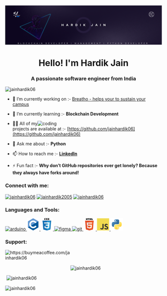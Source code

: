 ![logo](https://github.com/jainhardik06/jainhardik06/blob/main/Black%20Gradient%20Minimalist%20Corporate%20Business%20Personal%20Profile%20New%20LinkedIn%20Banner%20(8).png)
<h1 align="center">Hello! I'm Hardik Jain</h1>
<h3 align="center">A passionate software engineer from India</h3>

<p align="left"> <img src="https://komarev.com/ghpvc/?username=jainhardik06&label=Profile%20views&color=0e75b6&style=flat" alt="jainhardik06" /> </p>

- 🔭 I’m currently working on :- [Breatho - helps your to sustain your campus](https://github.com/Arpitgarg07/Breatho-website)

- 🌱 I’m currently learning :- **Blockchain Development**
<img align="right" alt="coding" width="400" src="https://user-images.githubusercontent.com/115187902/230700872-d5f44b85-56c7-4e27-80a4-6e2db901e60c.gif">

- 👨‍💻 All of my projects are available at :- [https://github.com/jainhardik06](https://github.com/jainhardik06)

- 💬 Ask me about :- **Python**

- 📫 How to reach me :- **[LinkedIn](https://www.linkedin.com/in/jainhardik06/)**

- ⚡ Fun fact :- **Why don’t GitHub repositories ever get lonely? Because they always have forks around!**

<h3 align="left">Connect with me:</h3>
<p align="left">
<a href="https://codepen.io/jainhardik06" target="blank"><img align="center" src="https://raw.githubusercontent.com/rahuldkjain/github-profile-readme-generator/master/src/images/icons/Social/codepen.svg" alt="jainhardik06" height="30" width="40" /></a>
<a href="https://twitter.com/jainhardik2005" target="blank"><img align="center" src="https://raw.githubusercontent.com/rahuldkjain/github-profile-readme-generator/master/src/images/icons/Social/twitter.svg" alt="jainhardik2005" height="30" width="40" /></a>
<a href="https://linkedin.com/in/jainhardik06" target="blank"><img align="center" src="https://raw.githubusercontent.com/rahuldkjain/github-profile-readme-generator/master/src/images/icons/Social/linked-in-alt.svg" alt="jainhardik06" height="30" width="40" /></a>
</p>

<h3 align="left">Languages and Tools:</h3>
<p align="left"> 
<a href="https://www.arduino.cc/" target="_blank" rel="noreferrer"> <img src="https://cdn.worldvectorlogo.com/logos/arduino-1.svg" alt="arduino" width="40" height="40"/> </a>
<a href="https://www.cprogramming.com/" target="_blank" rel="noreferrer"> <img src="https://raw.githubusercontent.com/devicons/devicon/master/icons/c/c-original.svg" alt="c" width="40" height="40"/> </a>
<a href="https://www.w3schools.com/css/" target="_blank" rel="noreferrer"> <img src="https://raw.githubusercontent.com/devicons/devicon/master/icons/css3/css3-original-wordmark.svg" alt="css3" width="40" height="40"/> </a>
<a href="https://www.figma.com/" target="_blank" rel="noreferrer"> <img src="https://www.vectorlogo.zone/logos/figma/figma-icon.svg" alt="figma" width="40" height="40"/> </a>
<a href="https://git-scm.com/" target="_blank" rel="noreferrer"> <img src="https://www.vectorlogo.zone/logos/git-scm/git-scm-icon.svg" alt="git" width="40" height="40"/> </a>
<a href="https://www.w3.org/html/" target="_blank" rel="noreferrer"> <img src="https://raw.githubusercontent.com/devicons/devicon/master/icons/html5/html5-original-wordmark.svg" alt="html5" width="40" height="40"/> </a>
<a href="https://developer.mozilla.org/en-US/docs/Web/JavaScript" target="_blank" rel="noreferrer"> <img src="https://raw.githubusercontent.com/devicons/devicon/master/icons/javascript/javascript-original.svg" alt="javascript" width="40" height="40"/> </a>
<a href="https://www.python.org" target="_blank" rel="noreferrer"> <img src="https://raw.githubusercontent.com/devicons/devicon/master/icons/python/python-original.svg" alt="python" width="40" height="40"/> </a>
</p>

<h3 align="left">Support:</h3>
<p><a href="https://buymeacoffee.com/jainhardik06"> <img align="left" src="https://cdn.ko-fi.com/cdn/kofi3.png?v=3" height="50" width="210" alt="https://buymeacoffee.com/jainhardik06" /></a></p><br><br>

<p><img align="center" src="https://github-readme-stats.vercel.app/api/top-langs?username=jainhardik06&show_icons=true&locale=en&layout=compact" alt="jainhardik06" /></p>

<p>&nbsp;<img align="center" src="https://github-readme-stats.vercel.app/api?username=jainhardik06&show_icons=true&locale=en" alt="jainhardik06" /></p>

<p><img align="center" src="https://github-readme-streak-stats.herokuapp.com/?user=jainhardik06&" alt="jainhardik06" /></p>
